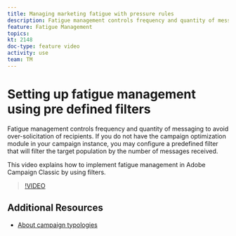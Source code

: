 ```yaml
---
title: Managing marketing fatigue with pressure rules
description: Fatigue management controls frequency and quantity of messaging to avoid over-solicitation of recipients. If you do not have the campaign optimization module in your campaign instance, you may configure a predefined filter that will filter the target population by the number of messages received.   This video explains how to implement fatigue management in Adobe Campaign Classic by using filters.
feature: Fatigue Management
topics: 
kt: 2148
doc-type: feature video
activity: use
team: TM
---
```


# Setting up fatigue management using pre defined filters

Fatigue management controls frequency and quantity of messaging to avoid over-solicitation of recipients. If you do not have the campaign optimization module in your campaign instance, you may configure a predefined filter that will filter the target population by the number of messages received.   

This video explains how to implement fatigue management in Adobe Campaign Classic by using filters.

>[!VIDEO](https://video.tv.adobe.com/v/25091?quality=12)

## Additional Resources

* [About campaign typologies](https://docs.campaign.adobe.com/doc/AC/en/CMP_Campaign_Optimization_About_campaign_typologies.html)
